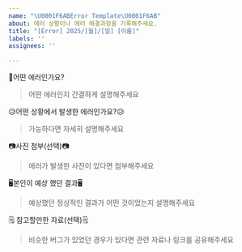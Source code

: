 ```yaml
---
name: "\U0001F6ABError Template\U0001F6AB"
about: 에러 상황이나 에러 해결과정을 기록해주세요.
title: "[Error] 2025/[월]/[일] [이름]"
labels: ''
assignees: ''

---
```


🚫어떤 에러인가요?

> 어떤 에러인지 간결하게 설명해주세요

😥어떤 상황에서 발생한 에러인가요?😥

> 가능하다면 자세히 설명해주세요

📷사진 첨부(선택)📷

> 에러가 발생한 사진이 있다면 첨부해주세요

🖥️본인이 예상 했던 결과🖥️

> 예상했던 정상적인 결과가 어떤 것이었는지 설명해주세요

🗒️ 참고할만한 자료(선택)🗒️

> 비슷한 버그가 있었던 경우가 있다면 관련 자료나 링크를 공유해주세요
